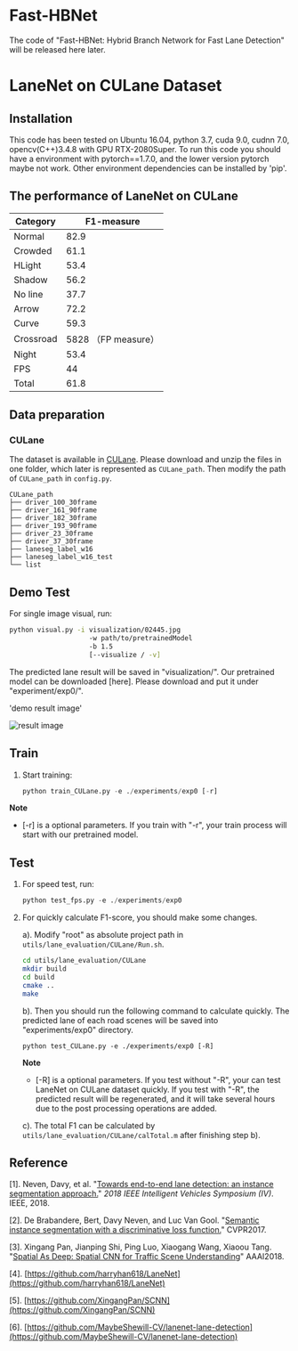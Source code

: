 # Fast-HBNet
The code of "Fast-HBNet: Hybrid Branch Network for Fast Lane Detection" will be released here later.


# LaneNet on CULane Dataset

## Installation

This code has been tested on Ubuntu 16.04, python 3.7, cuda 9.0, cudnn 7.0, opencv(C++)3.4.8 with GPU RTX-2080Super. To run this code you should have a environment with pytorch==1.7.0, and the lower version pytorch maybe not work. Other environment dependencies can be installed by 'pip'.

## The performance of LaneNet on CULane
| Category  | F1-measure          |
| --------- | ------------------- |
| Normal    | 82.9                |
| Crowded   | 61.1                |
| HLight    | 53.4                |
| Shadow    | 56.2                |
| No line   | 37.7                |
| Arrow     | 72.2                |
| Curve     | 59.3                |
| Crossroad | 5828 （FP measure） |
| Night     | 53.4                |
| FPS       | 44                  |
| Total     | 61.8                |

## Data preparation

### CULane

The dataset is available in [CULane](https://xingangpan.github.io/projects/CULane.html). Please download and unzip the files in one folder, which later is represented as `CULane_path`.  Then modify the path of `CULane_path` in `config.py`.
```
CULane_path
├── driver_100_30frame
├── driver_161_90frame
├── driver_182_30frame
├── driver_193_90frame
├── driver_23_30frame
├── driver_37_30frame
├── laneseg_label_w16
├── laneseg_label_w16_test
└── list
```

## Demo Test

For single image visual, run:

```Bash
python visual.py -i visualization/02445.jpg 
                    -w path/to/pretrainedModel
                    -b 1.5
                    [--visualize / -v]
```

The predicted lane result will be saved in "visualization/". Our pretrained model can be downloaded [here].  Please download and put it under "experiment/exp0/".

'demo result image'

![result image](https://github.com/ZT-GroupR/Fast-HBNet/blob/master/LaneNetonCULane/visualization/02445_result.jpg)


## Train 

1. Start training:

   ```python
   python train_CULane.py -e ./experiments/exp0 [-r]
   ```
  **Note**


  - [-r] is a optional parameters. If you train with "-r", your train process will start with our pretrained model.

   
## Test 

1. For speed test, run:
   ```python
   python test_fps.py -e ./experiments/exp0
   ```

2. For quickly calculate F1-score, you should make some changes.

   a). Modify "root" as absolute project path in `utils/lane_evaluation/CULane/Run.sh`.
   ```bash
   cd utils/lane_evaluation/CULane
   mkdir build 
   cd build
   cmake ..
   make
   ```
   b). Then you should run the following command to calculate quickly. The predicted lane of each road scenes will be saved into "experiments/exp0" directory.
   ``` shell
   python test_CULane.py -e ./experiments/exp0 [-R]
   ```
    **Note**


    - [-R] is a optional parameters. If you test without "-R", your can test LaneNet on CULane dataset quickly. If you test with "-R", the predicted result will be regenerated, and it will take several hours due to the post processing operations are added.

   c). The total F1 can be calculated by `utils/lane_evaluation/CULane/calTotal.m` after finishing step b).



## Reference

[1]. Neven, Davy, et al. "[Towards end-to-end lane detection: an instance segmentation approach.](https://arxiv.org/pdf/1802.05591.pdf)" *2018 IEEE Intelligent Vehicles Symposium (IV)*. IEEE, 2018.

[2]. De Brabandere, Bert, Davy Neven, and Luc Van Gool. "[Semantic instance segmentation with a discriminative loss function.](https://arxiv.org/pdf/1708.02551.pdf)" CVPR2017.

[3]. Xingang Pan, Jianping Shi, Ping Luo, Xiaogang Wang, Xiaoou Tang. "[Spatial As Deep: Spatial CNN for Traffic Scene Understanding](https://arxiv.org/abs/1712.06080)" AAAI2018.

[4]. [https://github.com/harryhan618/LaneNet](https://github.com/harryhan618/LaneNet)

[5]. [https://github.com/XingangPan/SCNN](https://github.com/XingangPan/SCNN)

[6]. [https://github.com/MaybeShewill-CV/lanenet-lane-detection](https://github.com/MaybeShewill-CV/lanenet-lane-detection)





